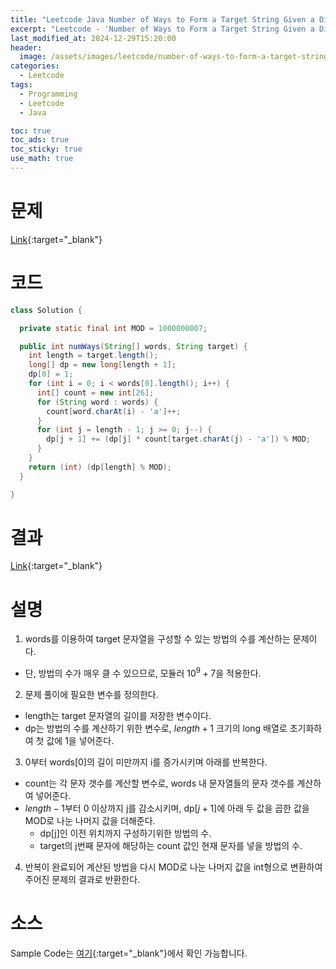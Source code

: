 ```yaml
---
title: "Leetcode Java Number of Ways to Form a Target String Given a Dictionary"
excerpt: "Leetcode - 'Number of Ways to Form a Target String Given a Dictionary' 문제 Java 풀이"
last_modified_at: 2024-12-29T15:20:00
header:
  image: /assets/images/leetcode/number-of-ways-to-form-a-target-string-given-a-dictionary.png
categories:
  - Leetcode
tags:
  - Programming
  - Leetcode
  - Java

toc: true
toc_ads: true
toc_sticky: true
use_math: true
---
```

# 문제
[Link](https://leetcode.com/problems/number-of-ways-to-form-a-target-string-given-a-dictionary/){:target="_blank"}

# 코드
```java
class Solution {

  private static final int MOD = 1000000007;

  public int numWays(String[] words, String target) {
    int length = target.length();
    long[] dp = new long[length + 1];
    dp[0] = 1;
    for (int i = 0; i < words[0].length(); i++) {
      int[] count = new int[26];
      for (String word : words) {
        count[word.charAt(i) - 'a']++;
      }
      for (int j = length - 1; j >= 0; j--) {
        dp[j + 1] += (dp[j] * count[target.charAt(j) - 'a']) % MOD;
      }
    }
    return (int) (dp[length] % MOD);
  }

}
```

# 결과
[Link](https://leetcode.com/problems/number-of-ways-to-form-a-target-string-given-a-dictionary/submissions/1491301276/){:target="_blank"}

# 설명
1. words를 이용하여 target 문자열을 구성할 수 있는 방법의 수를 계산하는 문제이다.
- 단, 방법의 수가 매우 클 수 있으므로, 모듈러 $10^9 + 7$을 적용한다.

2. 문제 풀이에 필요한 변수를 정의한다.
- length는 target 문자열의 길이를 저장한 변수이다.
- dp는 방법의 수를 계산하기 위한 변수로, $length + 1$ 크기의 long 배열로 초기화하여 첫 값에 1을 넣어준다.

3. 0부터 words[0]의 길이 미만까지 i를 증가시키며 아래를 반복한다.
- count는 각 문자 갯수를 계산할 변수로, words 내 문자열들의 문자 갯수를 계산하여 넣어준다.
- $length - 1$부터  0 이상까지 j를 감소시키며, dp[$j + 1$]에 아래 두 값을 곱한 값을 MOD로 나눈 나머지 값을 더해준다.
  - dp[j]인 이전 위치까지 구성하기위한 방법의 수.
  - target의 j번째 문자에 해당하는 count 값인 현재 문자를 넣을 방법의 수.

4. 반복이 완료되어 계산된 방법을 다시 MOD로 나눈 나머지 값을 int형으로 변환하여 주어진 문제의 결과로 반환한다.

# 소스
Sample Code는 [여기](https://github.com/GracefulSoul/leetcode/blob/master/src/main/java/gracefulsoul/problems/NumberOfWaysToFormATargetStringGivenADictionary.java){:target="_blank"}에서 확인 가능합니다.